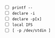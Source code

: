 - [ ] `printf --`
- [ ] `declare -i`
- [ ] `declare -p[x]`
- [ ] `local IFS`
- [ ] `[ -p /dev/stdin ]`
